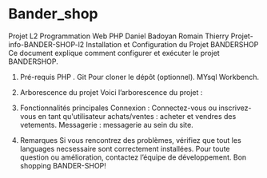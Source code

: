 # Bander_shop
Projet L2 Programmation Web PHP Daniel Badoyan Romain Thierry
Projet-info-BANDER-SHOP-l2
Installation et Configuration du Projet BANDERSHOP
Ce document explique comment configurer et exécuter le projet BANDERSHOP.

1. Pré-requis
PHP .
Git  Pour cloner le dépôt (optionnel).
MYsql Workbench.
2. Arborescence du projet
Voici l’arborescence du projet :

2. Fonctionnalités principales
Connexion : Connectez-vous ou inscrivez-vous en tant qu'utilisateur 
achats/ventes : acheter et vendres des vetements.
Messagerie : messagerie au sein du site.

3. Remarques
Si vous rencontrez des problèmes, vérifiez que tout les languages necsessaire sont correctement installées.
Pour toute question ou amélioration, contactez l’équipe de développement.
Bon shopping BANDER-SHOP!
